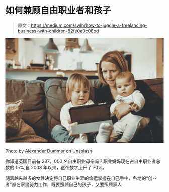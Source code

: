 # 如何兼顾自由职业者和孩子

> 原文：<https://medium.com/swlh/how-to-juggle-a-freelancing-business-with-children-82fe0e0c08bd>

![](img/b57b0562847c6e7cacbc5c27e57463bd.png)

Photo by [Alexander Dummer](https://unsplash.com/photos/UH-xs-FizTk?utm_source=unsplash&utm_medium=referral&utm_content=creditCopyText) on [Unsplash](https://unsplash.com/search/photos/mom?utm_source=unsplash&utm_medium=referral&utm_content=creditCopyText)

你知道英国目前有 287，000 名自由职业母亲吗？职业妈妈现在占自由职业者总数的 15%,自 2008 年以来，这个数字上升了 70%。

随着越来越多的女性决定将自己职业生涯的命运掌握在自己手中，各地的“创业者”都在家里努力工作，既要照顾自己的孩子，又要照顾家人